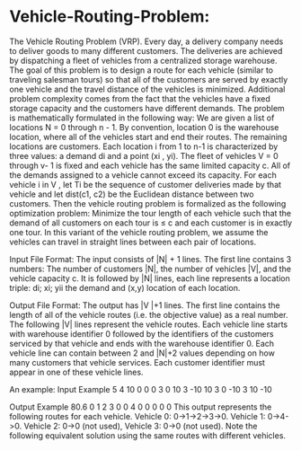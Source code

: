 # Vehicle-Routing-Problem:
The Vehicle Routing Problem (VRP). Every day, a delivery company needs to deliver goods to many different customers. The deliveries are achieved by dispatching a fleet of vehicles from a centralized storage warehouse. The goal of this problem is to design a route for each vehicle (similar to traveling salesman tours) so that all of the customers are served by exactly one vehicle and the travel distance of the vehicles is minimized. Additional problem complexity comes from the fact that the vehicles have a fixed storage capacity and the customers have different demands.
The problem is mathematically formulated in the following way: We are given a list of locations N = 0 through n - 1. By convention, location 0 is the warehouse location, where all of the vehicles start and end their routes. The remaining locations are customers. Each location i from 1 to n-1 is characterized by three values: a demand di and a point (xi , yi). The fleet of vehicles V = 0 through v- 1 is fixed and each vehicle has the same limited capacity c. All of the demands assigned to a vehicle cannot exceed its capacity. For each vehicle i in V , let Ti be the sequence of customer deliveries made by that vehicle and let dist(c1, c2) be the Euclidean distance between two customers. Then the vehicle routing problem is formalized as the following optimization problem: Minimize the tour length of each vehicle such that the demand of all customers on each tour is ≤ c and each customer is in exactly one tour.
In this variant of the vehicle routing problem, we assume the vehicles can travel in straight lines between each pair of locations.

Input File Format:
The input consists of |N| + 1 lines. The first line contains 3 numbers: The number of customers |N|, the number of vehicles |V|, and the vehicle capacity c. It is followed by |N| lines, each line represents a location triple: di; xi; yii the demand and (x,y) location of each location.

Output File Format:
The output has |V |+1 lines. The first line contains the length of all of the vehicle routes (i.e. the objective value) as a real number. The following |V| lines represent the vehicle routes. Each vehicle line starts with warehouse identifier 0 followed by the identifiers of the customers serviced by that vehicle and ends with the warehouse identifier 0. Each vehicle line can contain between 2 and |N|+2 values depending on how many customers that vehicle services. Each customer identifier must appear in one of these vehicle lines.

An example:
Input Example
5 4 10
0 0 0 
3 0 10 
3 -10 10 
3 0 -10 
3 10 -10 

Output Example
80.6 
0 1 2 3 0 
0 4 0 
0 0 
0 0 
This output represents the following routes for each vehicle. Vehicle 0: 0->1->2->3->0. Vehicle 1: 0->4->0. Vehicle 2: 0->0 (not used), Vehicle 3: 0->0 (not used). Note the following equivalent solution using the same routes with different vehicles.

